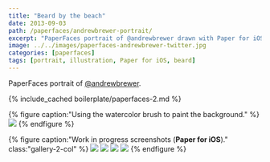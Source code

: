 ```yaml
---
title: "Beard by the beach"
date: 2013-09-03
path: /paperfaces/andrewbrewer-portrait/
excerpt: "PaperFaces portrait of @andrewbrewer drawn with Paper for iOS on an iPad."
image: ../../images/paperfaces-andrewbrewer-twitter.jpg
categories: [paperfaces]
tags: [portrait, illustration, Paper for iOS, beard]
---
```


PaperFaces portrait of [@andrewbrewer](https://twitter.com/andrewbrewer).

{% include_cached boilerplate/paperfaces-2.md %}

{% figure caption:"Using the watercolor brush to paint the background." %}
[![](../../images/paperfaces-andrewbrewer-process-1-750.jpg)](../../images/paperfaces-andrewbrewer-process-1-lg.jpg)
{% endfigure %}

{% figure caption:"Work in progress screenshots (**Paper for iOS**)." class:"gallery-2-col" %}
[![](../../images/paperfaces-andrewbrewer-process-2-600.jpg)](../../images/paperfaces-andrewbrewer-process-2-lg.jpg)
[![](../../images/paperfaces-andrewbrewer-process-3-600.jpg)](../../images/paperfaces-andrewbrewer-process-3-lg.jpg)
[![](../../images/paperfaces-andrewbrewer-process-4-600.jpg)](../../images/paperfaces-andrewbrewer-process-4-lg.jpg)
[![](../../images/paperfaces-andrewbrewer-process-5-600.jpg)](../../images/paperfaces-andrewbrewer-process-5-lg.jpg)
{% endfigure %}
